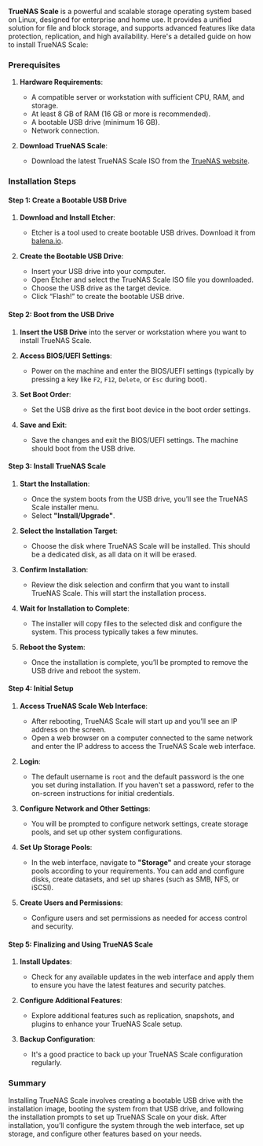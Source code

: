 **TrueNAS Scale** is a powerful and scalable storage operating system based on Linux, designed for enterprise and home use. It provides a unified solution for file and block storage, and supports advanced features like data protection, replication, and high availability. Here's a detailed guide on how to install TrueNAS Scale:

### Prerequisites

1. **Hardware Requirements**:
   - A compatible server or workstation with sufficient CPU, RAM, and storage.
   - At least 8 GB of RAM (16 GB or more is recommended).
   - A bootable USB drive (minimum 16 GB).
   - Network connection.

2. **Download TrueNAS Scale**:
   - Download the latest TrueNAS Scale ISO from the [TrueNAS website](https://www.truenas.com/download-truenas-scale/).

### Installation Steps

#### Step 1: Create a Bootable USB Drive

1. **Download and Install Etcher**:
   - Etcher is a tool used to create bootable USB drives. Download it from [balena.io](https://www.balena.io/etcher/).

2. **Create the Bootable USB Drive**:
   - Insert your USB drive into your computer.
   - Open Etcher and select the TrueNAS Scale ISO file you downloaded.
   - Choose the USB drive as the target device.
   - Click “Flash!” to create the bootable USB drive.

#### Step 2: Boot from the USB Drive

1. **Insert the USB Drive** into the server or workstation where you want to install TrueNAS Scale.

2. **Access BIOS/UEFI Settings**:
   - Power on the machine and enter the BIOS/UEFI settings (typically by pressing a key like `F2`, `F12`, `Delete`, or `Esc` during boot).

3. **Set Boot Order**:
   - Set the USB drive as the first boot device in the boot order settings.

4. **Save and Exit**:
   - Save the changes and exit the BIOS/UEFI settings. The machine should boot from the USB drive.

#### Step 3: Install TrueNAS Scale

1. **Start the Installation**:
   - Once the system boots from the USB drive, you’ll see the TrueNAS Scale installer menu.
   - Select **"Install/Upgrade"**.

2. **Select the Installation Target**:
   - Choose the disk where TrueNAS Scale will be installed. This should be a dedicated disk, as all data on it will be erased.

3. **Confirm Installation**:
   - Review the disk selection and confirm that you want to install TrueNAS Scale. This will start the installation process.

4. **Wait for Installation to Complete**:
   - The installer will copy files to the selected disk and configure the system. This process typically takes a few minutes.

5. **Reboot the System**:
   - Once the installation is complete, you’ll be prompted to remove the USB drive and reboot the system.

#### Step 4: Initial Setup

1. **Access TrueNAS Scale Web Interface**:
   - After rebooting, TrueNAS Scale will start up and you’ll see an IP address on the screen.
   - Open a web browser on a computer connected to the same network and enter the IP address to access the TrueNAS Scale web interface.

2. **Login**:
   - The default username is `root` and the default password is the one you set during installation. If you haven't set a password, refer to the on-screen instructions for initial credentials.

3. **Configure Network and Other Settings**:
   - You will be prompted to configure network settings, create storage pools, and set up other system configurations.

4. **Set Up Storage Pools**:
   - In the web interface, navigate to **"Storage"** and create your storage pools according to your requirements. You can add and configure disks, create datasets, and set up shares (such as SMB, NFS, or iSCSI).

5. **Create Users and Permissions**:
   - Configure users and set permissions as needed for access control and security.

#### Step 5: Finalizing and Using TrueNAS Scale

1. **Install Updates**:
   - Check for any available updates in the web interface and apply them to ensure you have the latest features and security patches.

2. **Configure Additional Features**:
   - Explore additional features such as replication, snapshots, and plugins to enhance your TrueNAS Scale setup.

3. **Backup Configuration**:
   - It's a good practice to back up your TrueNAS Scale configuration regularly.

### Summary

Installing TrueNAS Scale involves creating a bootable USB drive with the installation image, booting the system from that USB drive, and following the installation prompts to set up TrueNAS Scale on your disk. After installation, you’ll configure the system through the web interface, set up storage, and configure other features based on your needs.